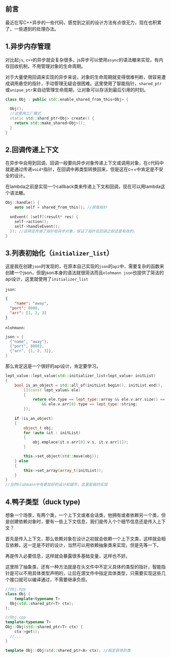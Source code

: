 ## 前言

最近在写C++异步的一些代码，感觉到之前的设计方法有点很无力，现在也积累了，一些遇到的处理办法。

## 1.异步内存管理

对比起`js`, `c++`的异步就会复杂很多，js异步可以使用`async`的语法糖来实现，有内存回收机制，不用管理对象的生命周期。

对于大量使用回调来实现的异步来说，对象的生命周期就变得很难判断，很容易遭成调用悬空的指针，手动管理无疑会很困难。这里使用了智能指针，`shared_ptr`或`unipue_ptr`来自动管理生命周期，让对象可以存活到最后引用的时刻。

```c++
class Obj : public std::enable_shared_from_this<Obj> { 
  
  Obj(); 
  //这里用工厂模式
  static std::shard_ptr<Obj> create() { 
  	return std::make_shared<Obj>(); 
  }
}
```

## 2.回调传递上下文

在异步中会用到回调，回调一般要向异步对象传递上下文或调用对象，在c代码中就是通过传递`void*`指针，在回调中再类型转换回来，但是这在c++中肯定是不安全的设计。

在lambda之前是实现一个callback类来传递上下文和回调，现在可以用lambda这个语法糖。

```c++
Obj::handle() { 
	auto self = shared_from_this(); //获取指针
  
  onEvent( [self](result* res) { 
  	self->action(); 
    self->handleEvent(); 
  }); //这样还传递了指针给异步对象，保证了指针在回调之前还是有效的。
}
```



## 3.列表初始化（`initializer_list`）

这是我在创建`json`时发现的，在原本自己实现的`json`的`api`中，需要复杂的函数来创建一个json，但是json本身的语法就很简洁而且`nlohmann json`也提供了简洁的api设计，这里就使用了`initializer_list`

`json`: 

```json
{ 
	"name": "away", 
  "port": 8080, 
  "arr": [1, 2, 3]
}
```

`nlohmann`: 

```c++
json = { 
  {"name", "away"}, 
  {"port", 8080}, 
  {"arr", {1, 2, 3}}, 
}
```

那么肯定这是一个很好的api设计，肯定要学习。

```c++
lept_value::lept_value(std::initializer_list<lept_value> initList)
{
	bool is_an_object = std::all_of(initList.begin(), initList.end(),
		[](const lept_value& ele)
		{
			return ele.type == lept_type::array && ele.v.arr.size() == 2
				&& ele.v.arr[0].type == lept_type::string;
		});
  
	if (is_an_object)
	{
		object_t obj;
		for (auto &it : initList)
		{
			obj.emplace(it.v.arr[0].v.s, it.v.arr[1]);
		}

		this->set_object(std::move(obj));
	} else
	{
		this->set_array(array_t(initList));
	}
}
//当然nlohmann中有更加好的设计和细节，这里是我的实现
```

## 4.鸭子类型（duck type)

想象一个场景，有两个类，一个上下文或者会话类，他拥有或者依赖另一个类，但是创建依赖对象时，要有一些上下文信息，我们是传入个个细节信息还是传入上下文？

首先是传入上下文，那么依赖对象在设计之初就会依赖一个上下文类，这样就会相互依赖，这一定是不好的设计，当然可以用依赖抽象类来实现，但是先等一下。

再是传入必要信息，这样就会暴露很多基础变量，这样也不好。

这里除了抽象类，还有一种方法就是在头文件中不定义具体的类型的指针，智能指针是可以不用具体类型声明的，让后在源文件中指定具体类型，只需要实现这些几个接口就可以编译通过，不需要继承负担。

```c++
//Obj.hpp
class Obj { 
	template<typename T>
  Obj(std::shared_ptr<T> ctx); 
}; 

//Obj.cpp
template<typename T>
Obj::Obj(std::shared_ptr<T> ctx) { 
	ctx->get(); 
  //....
}

template Obj::Obj(std::shared_ptr<A> ctx); //指定具体的类
```

